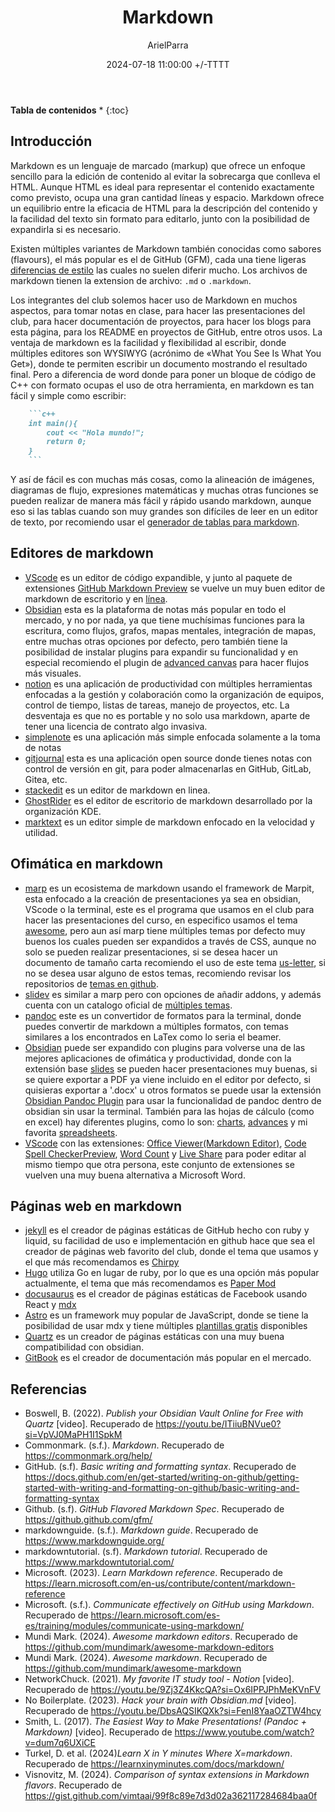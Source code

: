 ﻿---
title: Markdown
description: Toda la información útil para usar markdown
date: 2024-07-18 11:00:00 +/-TTTT
categories: [Club]
author: ArielParra 
tags: [recomendaciones,estudiantes,tecnologias]
pin: false
mermaid: false
image:
---
__Tabla de contenidos__
* 
{:toc} 

## Introducción 

Markdown es un lenguaje de marcado (markup) que ofrece un enfoque sencillo para la edición de contenido al evitar la sobrecarga que conlleva el HTML. Aunque HTML es ideal para representar el contenido exactamente como previsto, ocupa una gran cantidad líneas y espacio. Markdown ofrece un equilibrio entre la eficacia de HTML para la descripción del contenido y la facilidad del texto sin formato para editarlo, junto con la posibilidad de expandirla si es necesario. 

Existen múltiples variantes de Markdown también conocidas como sabores (flavours), el más popular es el de GitHub (GFM), cada una tiene ligeras [diferencias de estilo](https://gist.github.com/vimtaai/99f8c89e7d3d02a362117284684baa0f) las cuales no suelen diferir mucho. Los archivos de markdown tienen la extension de archivo: `.md` o `.markdown`.

Los integrantes del club solemos hacer uso de Markdown en muchos aspectos, para tomar notas en clase, para hacer las presentaciones del club, para hacer documentación de proyectos, para hacer los blogs para esta página, para los README en proyectos de GitHub, entre otros usos. La ventaja de markdown es la facilidad y flexibilidad al escribir, donde múltiples editores son WYSIWYG (acrónimo de «What You See Is What You Get»), donde te permiten escribir un documento mostrando el resultado final. Pero a diferencia de word donde para poner un bloque de código de C++ con formato ocupas el uso de otra herramienta, en markdown es tan fácil y simple como escribir:  

```markdown
    ```c++
    int main(){
        cout << "Hola mundo!";
        return 0;
    }
    ```
```

Y así de fácil es con muchas más cosas, como la alineación de imágenes, diagramas de flujo, expresiones matemáticas y muchas otras funciones se pueden realizar de manera más fácil y rápido usando markdown, aunque eso si las tablas cuando son muy grandes son difíciles de leer en un editor de texto, por recomiendo usar el [generador de tablas para markdown](https://www.tablesgenerator.com/markdown_tables).

## Editores de markdown

- [VScode](https://code.visualstudio.com/Download) es un editor de código expandible, y junto al paquete de extensiones [GitHub Markdown Preview](https://marketplace.visualstudio.com/items?itemName=bierner.github-markdown-preview) se vuelve un muy buen editor de markdown de escritorio y en [línea](https://vscode.dev/).
- [Obsidian](https://obsidian.md/) esta es la plataforma de notas más popular en todo el mercado, y no por nada, ya que tiene muchísimas funciones para la escritura, como flujos, grafos, mapas mentales, integración de mapas, entre muchas otras opciones por defecto, pero también tiene la posibilidad de instalar plugins para expandir su funcionalidad y en especial recomiendo el plugin de [advanced canvas](https://github.com/Developer-Mike/obsidian-advanced-canvas) para hacer flujos más visuales.
- [notion](https://www.notion.so/) es una aplicación de productividad con múltiples herramientas enfocadas a la gestión y colaboración como la organización de equipos, control de tiempo, listas de tareas, manejo de proyectos, etc. La desventaja es que no es portable y no solo usa markdown, aparte de tener una licencia de contrato algo invasiva.
- [simplenote](https://simplenote.com/) es una aplicación más simple enfocada solamente a la toma de notas
- [gitjournal](https://gitjournal.io/) esta es una aplicación open source donde tienes notas con control de versión en git, para poder almacenarlas en GitHub, GitLab, Gitea, etc.
- [stackedit](https://stackedit.io/app#) es un editor de markdown en linea.
- [GhostRider](https://ghostwriter.kde.org/) es el editor de escritorio de markdown desarrollado por la organización KDE.
- [marktext](https://www.marktext.cc/) es un editor simple de markdown enfocado en la velocidad y utilidad.

## Ofimática en markdown 

- [marp](https://marp.app/) es un ecosistema de markdown usando el framework de Marpit, esta enfocado a la creación de presentaciones ya sea en obsidian, VScode o la terminal, este es el programa que usamos en el club para hacer las presentaciones del curso, en especifico usamos el tema [awesome](https://github.com/favourhong/Awesome-Marp/tree/main), pero aun así marp tiene múltiples temas por defecto muy buenos los cuales pueden ser expandidos a través de CSS, aunque no solo se pueden realizar presentaciones, si se desea hacer un documento de tamaño carta recomiendo el uso de este tema [us-letter](https://github.com/ArielParra/US-letter-marp), si no se desea usar alguno de estos temas, recomiendo revisar los repositorios de [temas en github](https://github.com/search?q=marp%20theme&type=repositories). 
- [slidev](https://sli.dev/) es similar a marp pero con opciones de añadir addons, y además cuenta con un catalogo oficial de [múltiples temas](https://sli.dev/resources/theme-gallery).
- [pandoc](https://pandoc.org/) este es un convertidor de formatos para la terminal, donde puedes convertir de markdown a múltiples formatos, con temas similares a los encontrados en LaTex como lo seria el beamer.
-  [Obsidian](https://obsidian.md/) puede ser expandido con plugins para volverse una de las mejores aplicaciones de ofimática y productividad, donde con la extensión base [slides](https://help.obsidian.md/Plugins/Slides) se pueden hacer presentaciones muy buenas, si se quiere exportar a PDF ya viene incluido en el editor por defecto, si quisieras exportar a '.docx' u otros formatos se puede usar la extensión [Obsidian Pandoc Plugin](https://github.com/OliverBalfour/obsidian-pandoc) para usar la funcionalidad de pandoc dentro de obsidian sin usar la terminal. También para las hojas de cálculo (como en excel) hay diferentes plugins, como lo son: [charts](https://github.com/phibr0/obsidian-charts), [advances](https://github.com/tgrosinger/advanced-tables-obsidian) y mi favorita [spreadsheets](https://github.com/divamgupta/obsidian-spreadsheets).
- [VScode](https://code.visualstudio.com/Download) con las extensiones: [Office Viewer(Markdown Editor)](https://marketplace.visualstudio.com/items?itemName=cweijan.vscode-office), [Code Spell CheckerPreview](https://marketplace.visualstudio.com/items?itemName=streetsidesoftware.code-spell-checker), [Word Count](https://marketplace.visualstudio.com/items?itemName=ms-vscode.wordcount) y [Live Share](https://marketplace.visualstudio.com/items?itemName=MS-vsliveshare.vsliveshare) para poder editar al mismo tiempo que otra persona, este conjunto de extensiones se vuelven una muy buena alternativa a Microsoft Word.

## Páginas web en markdown

- [jekyll](https://jekyllrb.com) es el creador de páginas estáticas de GitHub hecho con ruby y liquid, su facilidad de uso e implementación en github hace que sea el creador de páginas web favorito del club, donde el tema que usamos y el que más recomendamos es [Chirpy](https://github.com/cotes2020/jekyll-theme-chirpy)
- [Hugo](https://gohugo.io) utiliza Go en lugar de ruby, por lo que es una opción más popular actualmente, el tema que más recomendamos es [Paper Mod](https://github.com/adityatelange/hugo-PaperMod)
- [docusaurus](https://docusaurus.io/) es el creador de páginas estáticas de Facebook usando React y [mdx](https://mdxjs.com)
- [Astro](https://astro.build) es un framework muy popular de JavaScript, donde se tiene la posibilidad de usar mdx y tiene múltiples [plantillas gratis](https://astro.build/themes/?search=&price%5B%5D=free) disponibles
- [Quartz](https://quartz.jzhao.xyz/) es un creador de páginas estáticas con una muy buena compatibilidad con obsidian. 
- [GitBook](https://www.gitbook.com/) es el creador de documentación más popular en el mercado.

## Referencias

- Boswell, B. (2022). *Publish your Obsidian Vault Online for Free with Quartz* [video]. Recuperado de <https://youtu.be/ITiiuBNVue0?si=VpVJ0MaPH1I1SpkM>
- Commonmark. (s.f.). *Markdown*. Recuperado de <https://commonmark.org/help/>
- GitHub. (s.f). *Basic writing and formatting syntax*. Recuperado de <https://docs.github.com/en/get-started/writing-on-github/getting-started-with-writing-and-formatting-on-github/basic-writing-and-formatting-syntax>
- Github. (s.f). *GitHub Flavored Markdown Spec*. Recuperado de <https://github.github.com/gfm/>
- markdownguide. (s.f.). *Markdown guide*. Recuperado de <https://www.markdownguide.org/>
- markdowntutorial. (s.f). *Markdown tutorial*. Recuperado de <https://www.markdowntutorial.com/>
- Microsoft. (2023). *Learn Markdown reference*. Recuperado de <https://learn.microsoft.com/en-us/contribute/content/markdown-reference>
- Microsoft. (s.f.). *Communicate effectively on GitHub using Markdown*. Recuperado de <https://learn.microsoft.com/es-es/training/modules/communicate-using-markdown/>
- Mundi Mark. (2024). *Awesome markdown editors*. Recuperado de <https://github.com/mundimark/awesome-markdown-editors>
- Mundi Mark. (2024). *Awesome markdown*. Recuperado de <https://github.com/mundimark/awesome-markdown>
- NetworkChuck. (2021). *My favorite IT study tool - Notion* [video]. Recuperado de <https://youtu.be/9Zj3Z4KkcQA?si=Ox6IPPJPhMeKVnFV>
- No Boilerplate. (2023). *Hack your brain with Obsidian.md* [video]. Recuperado de <https://youtu.be/DbsAQSIKQXk?si=FenI8YaaOZTW4hcy>
- Smith, L. (2017). *The Easiest Way to Make Presentations! (Pandoc + Markdown)* [video]. Recuperado de <https://www.youtube.com/watch?v=dum7q6UXiCE>
- Turkel, D. et al. (2024)*Learn X in Y minutes Where X=markdown*. Recuperado de <https://learnxinyminutes.com/docs/markdown/>
- Visnovitz, M. (2024). *Comparison of syntax extensions in Markdown flavors*. Recuperado de <https://gist.github.com/vimtaai/99f8c89e7d3d02a362117284684baa0f> 